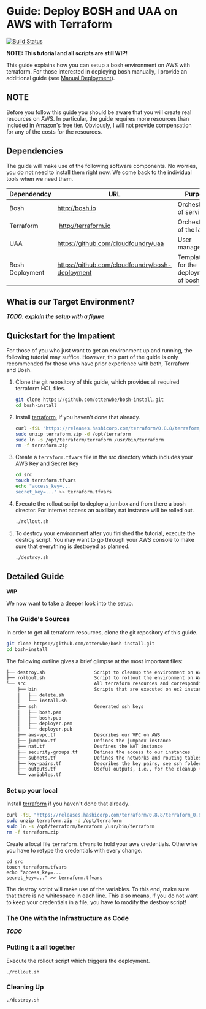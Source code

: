 # Guide: Deploy BOSH and UAA on AWS with Terraform #

[![Build Status](https://travis-ci.org/ottenwbe/bosh-install.svg?branch=master)](https://travis-ci.org/ottenwbe/bosh-install)

__NOTE: This tutorial and all scripts are still WIP!__

This guide explains how you can setup a bosh environment on AWS with terraform.
For those interested in deploying bosh manually, I provide an additional guide (see [Manual Deployment](MANUAL.md)).

## NOTE ##

Before you follow this guide you should be aware that you will create real resources on AWS. 
In particular, the guide requires more resources than included in Amazon's free tier. 
Obviously, I will not provide compensation for any of the costs for the resources.  

## Dependencies ##

The guide will make use of the following software components. 
No worries, you do not need to install them right now.
We come back to the individual tools when we need them.

| Dependendcy  | URL | Purpose |
|---|---|---|
| Bosh  | http://bosh.io  | Orchestration of services |
| Terraform  |  http://terraform.io | Orchestration of the IaaS |
| UAA  |  https://github.com/cloudfoundry/uaa | User management |   
| Bosh Deployment  | https://github.com/cloudfoundry/bosh-deployment  | Templates for the deployment of bosh |

## What is our Target Environment? ##

___TODO: explain the setup with a figure___

## Quickstart for the Impatient ##

For those of you who just want to get an environment up and running, the following tutorial may suffice.
However, this part of the guide is only recommended for those who have prior experience with both, Terraform and Bosh. 

1. Clone the git repository of this guide, which provides all required terraform HCL files.
    
    ```bash
    git clone https://github.com/ottenwbe/bosh-install.git
    cd bosh-install
    ```

1. Install [terraform](https://www.terraform.io/intro/getting-started/install.html), if you haven't done that already.

    ```bash
    curl -fSL "https://releases.hashicorp.com/terraform/0.8.8/terraform_0.8.8_linux_amd64.zip" -o terraform.zip
    sudo unzip terraform.zip -d /opt/terraform
    sudo ln -s /opt/terraform/terraform /usr/bin/terraform
    rm -f terraform.zip
    ```
    
1. Create a ```terraform.tfvars``` file in the src directory which includes your AWS Key and Secret Key 
   
    ```bash
    cd src
    touch terraform.tfvars
    echo "access_key=...
    secret_key=..." >> terraform.tfvars
    ```
    
1. Execute the rollout script to deploy a jumbox and from there a bosh director. For internet access an auxiliary nat instance will be rolled out. 
 
     ```bash
     ./rollout.sh
     ```

1. To destroy your environment after you finished the tutorial, execute the destroy script. You may want to go through your AWS console to make sure that everything is destroyed as planned. 

    ```bash
    ./destroy.sh
    ```
    
## Detailed Guide ##

__WIP__

We now want to take a deeper look into the setup.

### The Guide's Sources ###

In order to get all terraform resources, clone the git repository of this guide.
    
```bash
git clone https://github.com/ottenwbe/bosh-install.git
cd bosh-install
```
    
The following outline gives a brief glimpse at the most important files:
    
```bash    
├── destroy.sh                  Script to cleanup the environment on AWS
├── rollout.sh                  Script to rollout the environment on AWS
└── src                         All terraform resources and corresponding scripts
    ├── bin                     Scripts that are executed on ec2 instances after the rollout
    │   ├── delete.sh
    │   └── install.sh
    ├── ssh                     Generated ssh keys
    │   ├── bosh.pem
    │   ├── bosh.pub
    │   ├── deployer.pem
    │   └── deployer.pub        
    ├── aws-vpc.tf              Describes our VPC on AWS
    ├── jumpbox.tf              Defines the jumpbox instance
    ├── nat.tf                  Desfines the NAT instance
    ├── security-groups.tf      Defines the access to our instances
    ├── subnets.tf              Defines the networks and routing tables 
    ├── key-pairs.tf            Describes the key pairs, see ssh folder
    ├── outputs.tf              Useful outputs, i.e., for the cleanup (destroy.sh)
    └── variables.tf       
```
    
### Set up your local ###    

Install [terraform](https://www.terraform.io/intro/getting-started/install.html) if you haven't done that already.

```bash
curl -fSL "https://releases.hashicorp.com/terraform/0.8.8/terraform_0.8.8_linux_amd64.zip" -o terraform.zip
sudo unzip terraform.zip -d /opt/terraform
sudo ln -s /opt/terraform/terraform /usr/bin/terraform
rm -f terraform.zip
```

Create a local file ```terraform.tfvars``` to hold your aws credentials. Otherwise you have to retype the credentials with every change.

```
cd src
touch terraform.tfvars
echo "access_key=...
secret_key=..." >> terraform.tfvars
```

The destroy script will make use of the variables. To this end, make sure that there is no whitespace in each line.
This also means, if you do not want to keep your credentials in a file, you have to modify the destroy script!

### The One with the Infrastructure as Code ###

___TODO___

### Putting it a all together ###

Execute the rollout script which triggers the deployment.

```
./rollout.sh
```

### Cleaning Up ###

```bash
./destroy.sh
```